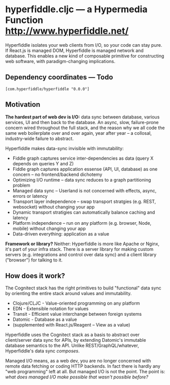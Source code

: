 # hyperfiddle.cljc — a Hypermedia Function <http://www.hyperfiddle.net/>

Hyperfiddle isolates your web clients from I/O, so your code can stay pure. If React.js is managed DOM,
 Hyperfiddle is managed network and database. This enables a new kind of composable primitive for constructing web software, with paradigm-changing implications.

## Dependency coordinates — Todo

    [com.hyperfiddle/hyperfiddle "0.0.0"]

## Motivation

**The hardest part of web dev is I/O:** data sync between database, various services, UI and then back to the database. An async, slow, failure-prone concern wired throughout the full stack, and the reason why we all code the same web boilerplate over and over again, year after year – a collosal, industry-wide failure to abstract.

Hyperfiddle makes data-sync invisible with immutability:

* Fiddle graph captures service inter-dependencies as data (query X depends on queries Y and Z)
* Fiddle graph captures application essense (API, UI, database) as one concern – no frontend/backend dichotemy
* Optimizing I/O runtime – data sync reduces to a graph partitioning problem
* Managed data sync – Userland is not concerned with effects, async, errors or latency
* Transport layer independence – swap transport stratgies (e.g. REST, websocket) without changing your app
* Dynamic transport stratigies can automatically balance caching and latency
* Platform independence – run on any platform (e.g. browser, Node, mobile) without changing your app
* Data-driven everything: application as a value

**Framework or library?** Neither: Hyperfiddle is more like Apache or Nginx, it's part of your infra stack.
There is a server library for making custom servers (e.g. integrations and control over data sync) and a
client library ("browser") for talking to it.

## How does it work?

The Cognitect stack has the right primitives to build "functional" data sync by orienting the entire stack
around values and immutability.

* Clojure/CLJC - Value-oriented programming on any platform
* EDN - Extensible notation for values
* Transit - Efficient value interchange between foreign systems
* Datomic - Database as a value
* (supplemented with React.js/Reagent – View as a value)

Hyperfiddle uses the Cognitect stack as a basis to abstract over client/server data sync for APIs, by extending
Datomic's immutable database semantics to the API. Unlike REST/GraphQL/whatever, Hyperfiddle's data sync *composes*.

Managed I/O means, as a web dev, you are no longer concerned with remote data fetching or coding HTTP backends.
In fact there is hardly any "web programming" left at all. But managed I/O is not the point. The point is:
*what does managed I/O make possible that wasn't possible before?*

